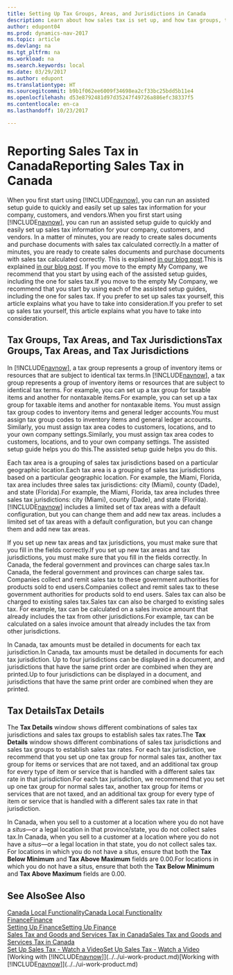 ```yaml
---
title: Setting Up Tax Groups, Areas, and Jurisdictions in Canada
description: Learn about how sales tax is set up, and how tax groups, tax areas (states, counties, cities, and localities), tax jurisdictions, and tax details work.
author: edupont04
ms.prod: dynamics-nav-2017
ms.topic: article
ms.devlang: na
ms.tgt_pltfrm: na
ms.workload: na
ms.search.keywords: local
ms.date: 03/29/2017
ms.author: edupont
ms.translationtype: HT
ms.sourcegitcommit: b9b1f062ee6009f34698ea2cf33bc25bdd5b11e4
ms.openlocfilehash: d53e8792481d97d35247f49726a886efc38337f5
ms.contentlocale: en-ca
ms.lasthandoff: 10/23/2017

---
```

# <a name="reporting-sales-tax-in-canada"></a><span data-ttu-id="fa030-103">Reporting Sales Tax in Canada</span><span class="sxs-lookup"><span data-stu-id="fa030-103">Reporting Sales Tax in Canada</span></span>
<span data-ttu-id="fa030-104">When you first start using [!INCLUDE[navnow](../../includes/navnow_md.md)], you can run an assisted setup guide to quickly and easily set up sales tax information for your company, customers, and vendors.</span><span class="sxs-lookup"><span data-stu-id="fa030-104">When you first start using [!INCLUDE[navnow](../../includes/navnow_md.md)], you can run an assisted setup guide to quickly and easily set up sales tax information for your company, customers, and vendors.</span></span> <span data-ttu-id="fa030-105">In a matter of minutes, you are ready to create sales documents and purchase documents with sales tax calculated correctly.</span><span class="sxs-lookup"><span data-stu-id="fa030-105">In a matter of minutes, you are ready to create sales documents and purchase documents with sales tax calculated correctly.</span></span> <span data-ttu-id="fa030-106">This is explained [in our blog post](https://madeira.microsoft.com/blog/sales-tax-setup-made-easy).</span><span class="sxs-lookup"><span data-stu-id="fa030-106">This is explained [in our blog post](https://madeira.microsoft.com/blog/sales-tax-setup-made-easy).</span></span>
<span data-ttu-id="fa030-107">If you move to the empty My Company, we recommend that you start by using each of the assisted setup guides, including the one for sales tax.</span><span class="sxs-lookup"><span data-stu-id="fa030-107">If you move to the empty My Company, we recommend that you start by using each of the assisted setup guides, including the one for sales tax.</span></span> <span data-ttu-id="fa030-108">If you prefer to set up sales tax yourself, this article explains what you have to take into consideration.</span><span class="sxs-lookup"><span data-stu-id="fa030-108">If you prefer to set up sales tax yourself, this article explains what you have to take into consideration.</span></span>  

## <a name="tax-groups-tax-areas-and-tax-jurisdictions"></a><span data-ttu-id="fa030-109">Tax Groups, Tax Areas, and Tax Jurisdictions</span><span class="sxs-lookup"><span data-stu-id="fa030-109">Tax Groups, Tax Areas, and Tax Jurisdictions</span></span>
<span data-ttu-id="fa030-110">In [!INCLUDE[navnow](../../includes/navnow_md.md)], a tax group represents a group of inventory items or resources that are subject to identical tax terms.</span><span class="sxs-lookup"><span data-stu-id="fa030-110">In [!INCLUDE[navnow](../../includes/navnow_md.md)], a tax group represents a group of inventory items or resources that are subject to identical tax terms.</span></span> <span data-ttu-id="fa030-111">For example, you can set up a tax group for taxable items and another for nontaxable items.</span><span class="sxs-lookup"><span data-stu-id="fa030-111">For example, you can set up a tax group for taxable items and another for nontaxable items.</span></span> <span data-ttu-id="fa030-112">You must assign tax group codes to inventory items and general ledger accounts.</span><span class="sxs-lookup"><span data-stu-id="fa030-112">You must assign tax group codes to inventory items and general ledger accounts.</span></span> <span data-ttu-id="fa030-113">Similarly, you must assign tax area codes to customers, locations, and to your own company settings.</span><span class="sxs-lookup"><span data-stu-id="fa030-113">Similarly, you must assign tax area codes to customers, locations, and to your own company settings.</span></span> <span data-ttu-id="fa030-114">The assisted setup guide helps you do this.</span><span class="sxs-lookup"><span data-stu-id="fa030-114">The assisted setup guide helps you do this.</span></span>  

<span data-ttu-id="fa030-115">Each tax area is a grouping of sales tax jurisdictions based on a particular geographic location.</span><span class="sxs-lookup"><span data-stu-id="fa030-115">Each tax area is a grouping of sales tax jurisdictions based on a particular geographic location.</span></span> <span data-ttu-id="fa030-116">For example, the Miami, Florida, tax area includes three sales tax jurisdictions: city (Miami), county (Dade), and state (Florida).</span><span class="sxs-lookup"><span data-stu-id="fa030-116">For example, the Miami, Florida, tax area includes three sales tax jurisdictions: city (Miami), county (Dade), and state (Florida).</span></span> [!INCLUDE[navnow](../../includes/navnow_md.md)]<span data-ttu-id="fa030-117"> includes a limited set of tax areas with a default configuration, but you can change them and add new tax areas.</span><span class="sxs-lookup"><span data-stu-id="fa030-117"> includes a limited set of tax areas with a default configuration, but you can change them and add new tax areas.</span></span>  

<span data-ttu-id="fa030-118">If you set up new tax areas and tax jurisdictions, you must make sure that you fill in the fields correctly.</span><span class="sxs-lookup"><span data-stu-id="fa030-118">If you set up new tax areas and tax jurisdictions, you must make sure that you fill in the fields correctly.</span></span> <span data-ttu-id="fa030-119">In Canada, the federal government and provinces can charge sales tax.</span><span class="sxs-lookup"><span data-stu-id="fa030-119">In Canada, the federal government and provinces can charge sales tax.</span></span> <span data-ttu-id="fa030-120">Companies collect and remit sales tax to these government authorities for products sold to end users.</span><span class="sxs-lookup"><span data-stu-id="fa030-120">Companies collect and remit sales tax to these government authorities for products sold to end users.</span></span> <span data-ttu-id="fa030-121">Sales tax can also be charged to existing sales tax.</span><span class="sxs-lookup"><span data-stu-id="fa030-121">Sales tax can also be charged to existing sales tax.</span></span> <span data-ttu-id="fa030-122">For example, tax can be calculated on a sales invoice amount that already includes the tax from other jurisdictions.</span><span class="sxs-lookup"><span data-stu-id="fa030-122">For example, tax can be calculated on a sales invoice amount that already includes the tax from other jurisdictions.</span></span>  

<span data-ttu-id="fa030-123">In Canada, tax amounts must be detailed in documents for each tax jurisdiction.</span><span class="sxs-lookup"><span data-stu-id="fa030-123">In Canada, tax amounts must be detailed in documents for each tax jurisdiction.</span></span> <span data-ttu-id="fa030-124">Up to four jurisdictions can be displayed in a document, and jurisdictions that have the same print order are combined when they are printed.</span><span class="sxs-lookup"><span data-stu-id="fa030-124">Up to four jurisdictions can be displayed in a document, and jurisdictions that have the same print order are combined when they are printed.</span></span>  

## <a name="tax-details"></a><span data-ttu-id="fa030-125">Tax Details</span><span class="sxs-lookup"><span data-stu-id="fa030-125">Tax Details</span></span>
<span data-ttu-id="fa030-126">The **Tax Details** window shows different combinations of sales tax jurisdictions and sales tax groups to establish sales tax rates.</span><span class="sxs-lookup"><span data-stu-id="fa030-126">The **Tax Details** window shows different combinations of sales tax jurisdictions and sales tax groups to establish sales tax rates.</span></span> <span data-ttu-id="fa030-127">For each tax jurisdiction, we recommend that you set up one tax group for normal sales tax, another tax group for items or services that are not taxed, and an additional tax group for every type of item or service that is handled with a different sales tax rate in that jurisdiction.</span><span class="sxs-lookup"><span data-stu-id="fa030-127">For each tax jurisdiction, we recommend that you set up one tax group for normal sales tax, another tax group for items or services that are not taxed, and an additional tax group for every type of item or service that is handled with a different sales tax rate in that jurisdiction.</span></span>  

<span data-ttu-id="fa030-128">In Canada, when you sell to a customer at a location where you do not have a *situs*—or a legal location in that province/state, you do not collect sales tax.</span><span class="sxs-lookup"><span data-stu-id="fa030-128">In Canada, when you sell to a customer at a location where you do not have a *situs*—or a legal location in that state, you do not collect sales tax.</span></span> <span data-ttu-id="fa030-129">For locations in which you do not have a situs, ensure that both the **Tax Below Minimum** and **Tax Above Maximum** fields are 0.00.</span><span class="sxs-lookup"><span data-stu-id="fa030-129">For locations in which you do not have a situs, ensure that both the **Tax Below Minimum** and **Tax Above Maximum** fields are 0.00.</span></span>  

## <a name="see-also"></a><span data-ttu-id="fa030-130">See Also</span><span class="sxs-lookup"><span data-stu-id="fa030-130">See Also</span></span>
[<span data-ttu-id="fa030-131">Canada Local Functionality</span><span class="sxs-lookup"><span data-stu-id="fa030-131">Canada Local Functionality</span></span>](canada-local-functionality.md)  
[<span data-ttu-id="fa030-132">Finance</span><span class="sxs-lookup"><span data-stu-id="fa030-132">Finance</span></span>](../../finance.md)  
[<span data-ttu-id="fa030-133">Setting Up Finance</span><span class="sxs-lookup"><span data-stu-id="fa030-133">Setting Up Finance</span></span>](../../finance-setup-finance.md)  
[<span data-ttu-id="fa030-134">Sales Tax and Goods and Services Tax in Canada</span><span class="sxs-lookup"><span data-stu-id="fa030-134">Sales Tax and Goods and Services Tax in Canada</span></span>](sales-tax-goods-services.md)  
[<span data-ttu-id="fa030-135">Set Up Sales Tax - Watch a Video</span><span class="sxs-lookup"><span data-stu-id="fa030-135">Set Up Sales Tax - Watch a Video</span></span>](https://www.youtube.com/watch?v=qMs4BoSytN8&index=13&list=PLcakwueIHoT8K1m148oMqo7amR2a7Bz-8)  
<span data-ttu-id="fa030-136">[Working with [!INCLUDE[navnow](../../includes/navnow_md.md)]](../../ui-work-product.md)</span><span class="sxs-lookup"><span data-stu-id="fa030-136">[Working with [!INCLUDE[navnow](../../includes/navnow_md.md)]](../../ui-work-product.md)</span></span>  


